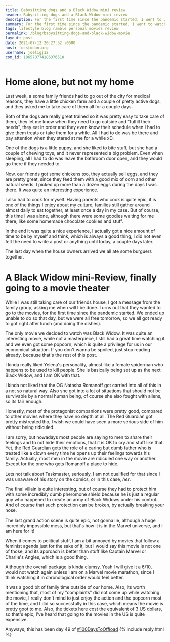 ```yaml
---
title: Babysitting dogs and a Black Widow mini review
header: Babysitting dogs and a Black Widow mini review
description: For the first time since the pandemic started, I went to watch a movie. I also had to take care of a house, some dogs and a chicken farm
summary: For the first time since the pandemic started, I went to watch a movie. I also had to take care of a house, some dogs and a chicken farm
tags: lifestyle blog ramble personal movies review
permalink: /blog/babysitting-dogs-and-black-widow-movie
layout: post
date: 2021-07-12 20:27:52 -0500
host: fosstodon.org
username: joeligj12
com_id: 106570774186376510
---
```


# Home alone, but not my home

Last week, a some family friends had to go out of the city for medical reasons, they have a little chicken farm and a couple of pretty active dogs, and they asked me to take care of them all for a couple days.

Both of the dogs are really great trained so it was pretty easy to take care of them, they let me know when they need to go outside and "fulfill their needs", they eat in order and they even know their schedule when I had to give them treats or take them for a while. All I had to do was be there and pay attention when they stared at me for a while xD.

One of the dogs is a little puppy, and she liked to bite stuff, but she had a couple of chewing toys, and it never represented a big problem. Even when sleeping, all I had to do was leave the bathroom door open, and they would go there if they needed to.

Now, our friends got some chickens too, they actually sell eggs, and they are pretty great, since they feed them with a good mix of corn and other natural seeds. I picked up more than a dozen eggs during the days I was there. It was quite an interesting experience. 

I also had to cook for myself. Having parents who cook is quite epic, it is one of the things I enjoy about my culture, families still gather around almost daily to eat together, at least once a day in my case. But of course, this time I was alone, although there were some goodies waiting for me there, like some homemade chocolate cookies and stuff.

In the end it was quite a nice experience, I actually got a nice amount of time to be by myself and think, which is always a good thing, I did not even felt the need to write a post or anything until today, a couple days later.

The last day when the house owners arrived we all ate some burguers together.

# A Black Widow mini-Review, finally going to a movie theater

While I was still taking care of our friends house, I got a message from the family group, asking me when will I be done. Turns out that they wanted to go to the movies, for the first time since the pandemic started. We ended up unable to do so that day, but we were all free tomorrow, so we all got ready to got right after lunch (and doing the dishes).

The only movie we decided to watch was Black Widow. It was quite an interesting movie, while not a masterpiece, I still had a great time watching it and we even got some popcorn, which is quite a privilege for us in our economical situation. If you don't wanna be spoiled, just stop reading already, because that's the rest of this post.

I kinda really liked Yelena's personality, almost like a female spiderman who happens to be used to kill people. She is basically being set up as the next Black Widow, and I am OK with that. 

I kinda not liked that the OG Natasha Romanoff got carried into all of this in a not so natural way. Also she got into a lot of situations that should not be survivable by a normal human being, of course she also fought with aliens, so its fair enough.

Honestly, most of the protagonist companions were pretty good, compared to other movies where they have no depth at all. The Red Guardian got pretty mistreated tho, I wish we could have seen a more serious side of him without being ridiculed. 

I am sorry, but nowadays most people are saying to men to share their feelings and to not hide their emotions, that it is OK to cry and stuff like that. Yet, the Red Guardian gets the role of a caring but dumb father who is treated like a clown every time he opens up their feelings towards his family. Actually, most men in the movie are ridiculed one way or another. Except for the one who gets Romanoff a place to hide.

Lets not talk about Taskmaster, seriously, I am not qualified for that since I was unaware of his story on the comics, or in this case, *her*.

The final villain is quite interesting, but of course they had to protect him with some incredibly dumb pheromone shield because he is just a regular guy who happened to create an army of Black Widows under his control. And of course that such protection can be broken, by actually breaking your nose. 

The last grand action scene is quite epic, not gonna lie, although a huge incredibly impossible mess, but that's how it is in the Marvel universe, and I am here for it!

When it comes to political stuff, I am a bit annoyed by movies that follow a feminist agenda just for the sake of it, but I would say this movie is not one of those, and its approach is better than stuff like Captain Marvel or Charlie's Angles, which is a good thing.

Although the overall package is kinda clumsy. Yeah I will give it a 6/10, would not watch again unless I am on a Marvel movie marathon, since I think watching it in chronological order would feel better.

It was a good bit of family time outside of our home. Also, its worth mentioning that, most of my "complaints" did not come up while watching the movie, I really don't mind to just enjoy the action and the popcorn most of the time, and I did so successfully in this case, which means the movie is pretty goot to me. Also, the tickets here cost the equivalent of 3 US dollars, so that's epic, I've heard that going to the movies in the US is quite expensive.

Anyways, this has been day 49 of [#100DaysToOffload](https://100DaysToOffload.com)
{% include reply.html %}
